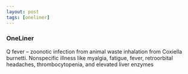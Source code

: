 ```yaml
---
layout: post
tags: [oneliner]
---
```



### OneLiner

Q fever – zoonotic infection from animal waste inhalation from Coxiella burnetti. Nonspecific illness like myalgia, fatigue, fever, retroorbital headaches, thrombocytopenia, and elevated liver enzymes
